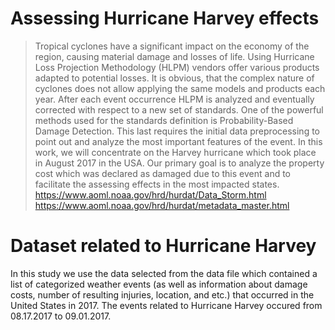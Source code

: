 # Assessing Hurricane Harvey effects
> Tropical cyclones have a significant impact on the economy of the region, causing material damage and losses
of life. Using Hurricane Loss Projection Methodology (HLPM) vendors offer various products adapted to
potential losses. It is obvious, that the complex nature of cyclones does not allow applying the same models
and products each year. After each event occurrence HLPM is analyzed and eventually corrected with respect
to a new set of standards. One of the powerful methods used for the standards definition is Probability-Based
Damage Detection. This last requires the initial data preprocessing to point out and analyze the most important
features of the event. In this work, we will concentrate on the Harvey hurricane which took place in August 2017
in the USA. Our primary goal is to analyze the property cost which was declared as damaged due to this event
and to facilitate the assessing effects in the most impacted states.
> https://www.aoml.noaa.gov/hrd/hurdat/Data_Storm.html
> https://www.aoml.noaa.gov/hrd/hurdat/metadata_master.html
# Dataset related to Hurricane Harvey
In this study we use the data selected from the data file which contained a list of categorized weather events
(as well as information about damage costs, number of resulting injuries, location, and etc.) that occurred in the
United States in 2017. The events related to Hurricane Harvey occured from 08.17.2017 to 09.01.2017.

